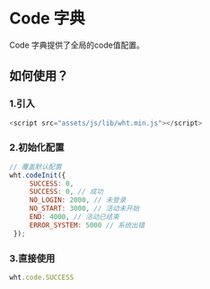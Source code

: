 # Code 字典
Code 字典提供了全局的code值配置。

## 如何使用？

### 1.引入

```js
<script src="assets/js/lib/wht.min.js"></script>
```

### 2.初始化配置

```js
// 覆盖默认配置
wht.codeInit({
	 SUCCESS: 0,
	 SUCCESS: 0, // 成功
	 NO_LOGIN: 2000, // 未登录
	 NO_START: 3000, // 活动未开始
	 END: 4000, // 活动已结束
	 ERROR_SYSTEM: 5000 // 系统出错
 });
```

### 3.直接使用

```js
wht.code.SUCCESS
```
